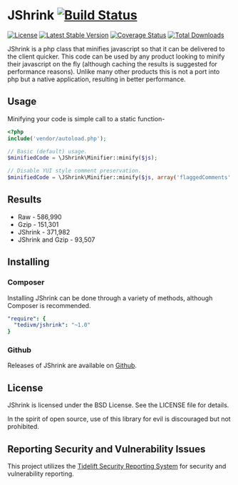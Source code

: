# JShrink [![Build Status](https://travis-ci.org/tedious/JShrink.svg?branch=master)](https://travis-ci.org/tedivm/JShrink)

[![License](http://img.shields.io/packagist/l/tedivm/JShrink.svg)](https://github.com/tedivm/JShrink/blob/master/LICENSE)
[![Latest Stable Version](http://img.shields.io/github/release/tedious/JShrink.svg)](https://packagist.org/packages/tedivm/JShrink)
[![Coverage Status](https://coveralls.io/repos/tedious/JShrink/badge.png?branch=master)](https://coveralls.io/r/tedivm/JShrink?branch=master)
[![Total Downloads](http://img.shields.io/packagist/dt/tedivm/jshrink.svg)](https://packagist.org/packages/tedivm/JShrink)


JShrink is a php class that minifies javascript so that it can be delivered to the client quicker. This code can be used
by any product looking to minify their javascript on the fly (although caching the results is suggested for performance
reasons). Unlike many other products this is not a port into php but a native application, resulting in better
performance.


## Usage

Minifying your code is simple call to a static function-

```php
<?php
include('vendor/autoload.php');

// Basic (default) usage.
$minifiedCode = \JShrink\Minifier::minify($js);

// Disable YUI style comment preservation.
$minifiedCode = \JShrink\Minifier::minify($js, array('flaggedComments' => false));
```


## Results

* Raw - 586,990
* Gzip - 151,301
* JShrink - 371,982
* JShrink and Gzip - 93,507


## Installing

### Composer

Installing JShrink can be done through a variety of methods, although Composer is
recommended.

```yaml
"require": {
  "tedivm/jshrink": "~1.0"
}
```

### Github

Releases of JShrink are available on [Github](https://github.com/tedious/JShrink/releases).


## License

JShrink is licensed under the BSD License. See the LICENSE file for details.

In the spirit of open source, use of this library for evil is discouraged but not prohibited.


## Reporting Security and Vulnerability Issues

This project utilizes the [Tidelift Security Reporting System](https://tidelift.com/security) for security and vulnerability reporting. 
